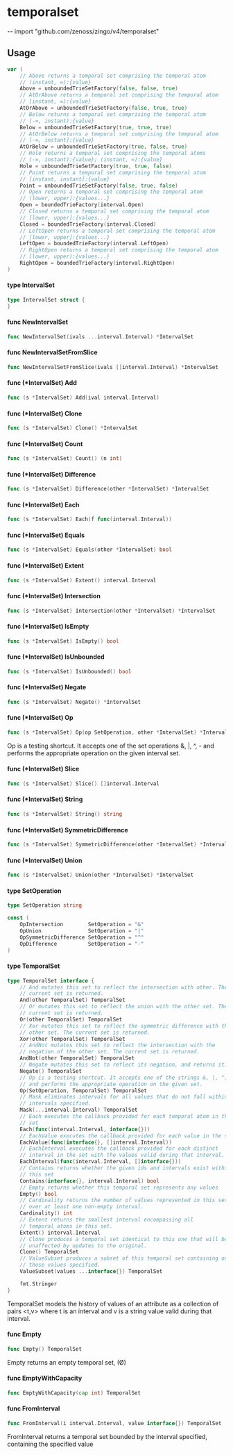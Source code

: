 # temporalset
--
    import "github.com/zenoss/zingo/v4/temporalset"


## Usage

```go
var (
	// Above returns a temporal set comprising the temporal atom
	// (instant, ∞):{value}
	Above = unboundedTrieSetFactory(false, false, true)
	// AtOrAbove returns a temporal set comprising the temporal atom
	// [instant, ∞):{value}
	AtOrAbove = unboundedTrieSetFactory(false, true, true)
	// Below returns a temporal set comprising the temporal atom
	// (-∞, instant):{value}
	Below = unboundedTrieSetFactory(true, true, true)
	// AtOrBelow returns a temporal set comprising the temporal atom
	// (-∞, instant]:{value}
	AtOrBelow = unboundedTrieSetFactory(true, false, true)
	// Hole returns a temporal set comprising the temporal atoms
	// (-∞, instant):{value}; (instant, ∞):{value}
	Hole = unboundedTrieSetFactory(true, true, false)
	// Point returns a temporal set comprising the temporal atom
	// [instant, instant]:{value}
	Point = unboundedTrieSetFactory(false, true, false)
	// Open returns a temporal set comprising the temporal atom
	// (lower, upper):{values...}
	Open = boundedTrieFactory(interval.Open)
	// Closed returns a temporal set comprising the temporal atom
	// [lower, upper]:{values...}
	Closed = boundedTrieFactory(interval.Closed)
	// LeftOpen returns a temporal set comprising the temporal atom
	// (lower, upper]:{values...}
	LeftOpen = boundedTrieFactory(interval.LeftOpen)
	// RightOpen returns a temporal set comprising the temporal atom
	// [lower, upper):{values...}
	RightOpen = boundedTrieFactory(interval.RightOpen)
)
```

#### type IntervalSet

```go
type IntervalSet struct {
}
```


#### func  NewIntervalSet

```go
func NewIntervalSet(ivals ...interval.Interval) *IntervalSet
```

#### func  NewIntervalSetFromSlice

```go
func NewIntervalSetFromSlice(ivals []interval.Interval) *IntervalSet
```

#### func (*IntervalSet) Add

```go
func (s *IntervalSet) Add(ival interval.Interval)
```

#### func (*IntervalSet) Clone

```go
func (s *IntervalSet) Clone() *IntervalSet
```

#### func (*IntervalSet) Count

```go
func (s *IntervalSet) Count() (n int)
```

#### func (*IntervalSet) Difference

```go
func (s *IntervalSet) Difference(other *IntervalSet) *IntervalSet
```

#### func (*IntervalSet) Each

```go
func (s *IntervalSet) Each(f func(interval.Interval))
```

#### func (*IntervalSet) Equals

```go
func (s *IntervalSet) Equals(other *IntervalSet) bool
```

#### func (*IntervalSet) Extent

```go
func (s *IntervalSet) Extent() interval.Interval
```

#### func (*IntervalSet) Intersection

```go
func (s *IntervalSet) Intersection(other *IntervalSet) *IntervalSet
```

#### func (*IntervalSet) IsEmpty

```go
func (s *IntervalSet) IsEmpty() bool
```

#### func (*IntervalSet) IsUnbounded

```go
func (s *IntervalSet) IsUnbounded() bool
```

#### func (*IntervalSet) Negate

```go
func (s *IntervalSet) Negate() *IntervalSet
```

#### func (*IntervalSet) Op

```go
func (s *IntervalSet) Op(op SetOperation, other *IntervalSet) *IntervalSet
```
Op is a testing shortcut. It accepts one of the set operations &, |, ^, - and
performs the appropriate operation on the given interval set.

#### func (*IntervalSet) Slice

```go
func (s *IntervalSet) Slice() []interval.Interval
```

#### func (*IntervalSet) String

```go
func (s *IntervalSet) String() string
```

#### func (*IntervalSet) SymmetricDifference

```go
func (s *IntervalSet) SymmetricDifference(other *IntervalSet) *IntervalSet
```

#### func (*IntervalSet) Union

```go
func (s *IntervalSet) Union(other *IntervalSet) *IntervalSet
```

#### type SetOperation

```go
type SetOperation string
```


```go
const (
	OpIntersection        SetOperation = "&"
	OpUnion               SetOperation = "|"
	OpSymmetricDifference SetOperation = "^"
	OpDifference          SetOperation = "-"
)
```

#### type TemporalSet

```go
type TemporalSet interface {
	// And mutates this set to reflect the intersection with other. The
	// current set is returned.
	And(other TemporalSet) TemporalSet
	// Or mutates this set to reflect the union with the other set. The
	// current set is returned.
	Or(other TemporalSet) TemporalSet
	// Xor mutates this set to reflect the symmetric difference with the
	// other set. The current set is returned.
	Xor(other TemporalSet) TemporalSet
	// AndNot mutates this set to reflect the intersection with the
	// negation of the other set. The current set is returned.
	AndNot(other TemporalSet) TemporalSet
	// Negate mutates this set to reflect its negation, and returns it.
	Negate() TemporalSet
	// Op is a testing shortcut. It accepts one of the strings &, |, ^, -
	// and performs the appropriate operation on the given set.
	Op(SetOperation, TemporalSet) TemporalSet
	// Mask eliminates intervals for all values that do not fall within the
	// intervals specified.
	Mask(...interval.Interval) TemporalSet
	// Each executes the callback provided for each temporal atom in the
	// set
	Each(func(interval.Interval, interface{}))
	// EachValue executes the callback provided for each value in the set
	EachValue(func(interface{}, []interval.Interval))
	// EachInterval executes the callback provided for each distinct
	// interval in the set with the values valid during that interval.
	EachInterval(func(interval.Interval, []interface{}))
	// Contains returns whether the given ids and intervals exist within
	// this set
	Contains(interface{}, interval.Interval) bool
	// Empty returns whether this temporal set represents any values
	Empty() bool
	// Cardinality returns the number of values represented in this set
	// over at least one non-empty interval.
	Cardinality() int
	// Extent returns the smallest interval encompassing all
	// temporal atoms in this set.
	Extent() interval.Interval
	// Clone produces a temporal set identical to this one that will be
	// unaffected by updates to the original.
	Clone() TemporalSet
	// ValueSubset produces a subset of this temporal set containing only
	// those values specified.
	ValueSubset(values ...interface{}) TemporalSet

	fmt.Stringer
}
```

TemporalSet models the history of values of an attribute as a collection of
pairs <t,v> where t is an interval and v is a string value valid during that
interval.

#### func  Empty

```go
func Empty() TemporalSet
```
Empty returns an empty temporal set, (Ø)

#### func  EmptyWithCapacity

```go
func EmptyWithCapacity(cap int) TemporalSet
```

#### func  FromInterval

```go
func FromInterval(i interval.Interval, value interface{}) TemporalSet
```
FromInterval returns a temporal set bounded by the interval specified,
containing the specified value
